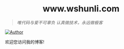 <div align="center"> 
    <h1><a href="http://www.wshunli.com"></a>www.wshunli.com</h1>
</div>

> *唯代码与爱不可辜负*
> *认真做技术，永远做极客*

[![Author](https://img.shields.io/badge/Author-wshunli-0E7FBF.svg)](http://www.wshunli.com)

欢迎您访问我的博客!
